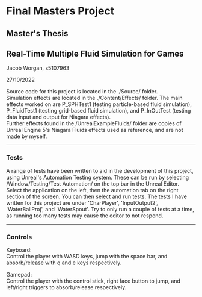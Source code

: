 # Final Masters Project
## Master's Thesis
## Real-Time Multiple Fluid Simulation for Games
Jacob Worgan, s5107963
<p>
27/10/2022
</p>
Source code for this project is located in the ./Source/ folder. 
<br>
Simulation effects are located in the ./Content/Effects/ folder. The main effects worked on are P_SPHTest1 (testing particle-based fluid simulation), P_FluidTest1 (testing grid-based fluid simulation), and P_InOutTest (testing data input and output for Niagara effects).
<br>
Further effects found in the /UnrealExampleFluids/ folder are copies of Unreal Engine 5's Niagara Fluids effects used as reference, and are not made by myself. 

___
### Tests
A range of tests have been written to aid in the development of this project, using Unreal's Automation Testing system. These can be run by selecting /Window/Testing/Test Automation/ on the top bar in the Unreal Editor. Select the application on the left, then the automation tab on the right section of the screen. You can then select and run tests. The tests I have written for this project are under 'CharPlayer', 'InputOutput2', 'WaterBallProj', and 'WaterSpout'. Try to only run a couple of tests at a time, as running too many tests may cause the editor to not respond.

___
### Controls
<p>
Keyboard:
<br>
Control the player with WASD keys, jump with the space bar, and absorb/release with q and e keys respectively. 
</p>

<p>
Gamepad:
<br>
Control the player with the control stick, right face button to jump, and left/right triggers to absorb/release respectively. 
</p>